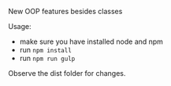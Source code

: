 New OOP features besides classes

Usage:

- make sure you have installed node and npm
- run `npm install`
- run `npm run gulp`

Observe the dist folder for changes.
